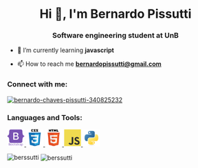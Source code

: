 <h1 align="center">Hi 👋, I'm Bernardo Pissutti</h1>
<h3 align="center">Software engineering student at UnB</h3>

- 🌱 I’m currently learning **javascript**

- 📫 How to reach me **bernardopissutti@gmail.com**

<h3 align="left">Connect with me:</h3>
<p align="left">
<a href="https://linkedin.com/in/bernardo-chaves-pissutti-340825232" target="_blank"><img align="center" src="https://raw.githubusercontent.com/rahuldkjain/github-profile-readme-generator/master/src/images/icons/Social/linked-in-alt.svg" alt="bernardo-chaves-pissutti-340825232" height="30" width="40" /></a>
</p>

<h3 align="left">Languages and Tools:</h3>
<p align="left"> <a href="https://getbootstrap.com" target="_blank" rel="noreferrer"> <img src="https://raw.githubusercontent.com/devicons/devicon/master/icons/bootstrap/bootstrap-plain-wordmark.svg" alt="bootstrap" width="40" height="40"/> </a> <a href="https://www.w3schools.com/css/" target="_blank" rel="noreferrer"> <img src="https://raw.githubusercontent.com/devicons/devicon/master/icons/css3/css3-original-wordmark.svg" alt="css3" width="40" height="40"/> </a> <a href="https://www.w3.org/html/" target="_blank" rel="noreferrer"> <img src="https://raw.githubusercontent.com/devicons/devicon/master/icons/html5/html5-original-wordmark.svg" alt="html5" width="40" height="40"/> </a> <a href="https://developer.mozilla.org/en-US/docs/Web/JavaScript" target="_blank" rel="noreferrer"> <img src="https://raw.githubusercontent.com/devicons/devicon/master/icons/javascript/javascript-original.svg" alt="javascript" width="40" height="40"/> </a> <a href="https://www.python.org" target="_blank" rel="noreferrer"> <img src="https://raw.githubusercontent.com/devicons/devicon/master/icons/python/python-original.svg" alt="python" width="40" height="40"/> </a> </p>

<p><img align="left" src="https://github-readme-stats.vercel.app/api/top-langs?username=berssutti&show_icons=true&theme=tokyonight&hide_border=true&locale=en&layout=compact" alt="berssutti" /></p>

<p>&nbsp;<img align="center" src="https://github-readme-stats.vercel.app/api?username=berssutti&show_icons=true&theme=tokyonight&hide_border=true&locale=en" alt="berssutti" /></p>
